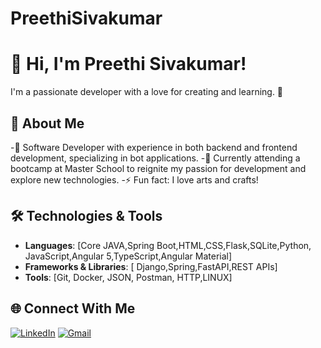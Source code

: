 # PreethiSivakumar
# 👋 Hi, I'm Preethi Sivakumar!
I'm a passionate developer with a love for creating and learning. 🚀  

## 🌟 About Me
-🔭 Software Developer with experience in both backend and frontend development, specializing in bot applications.
-🌱 Currently attending a bootcamp at Master School to reignite my passion for development and explore new technologies.
-⚡ Fun fact: I love arts and crafts!


## 🛠️ Technologies & Tools
- **Languages**: [Core JAVA,Spring Boot,HTML,CSS,Flask,SQLite,Python, JavaScript,Angular 5,TypeScript,Angular Material]
- **Frameworks & Libraries**: [ Django,Spring,FastAPI,REST APIs]
- **Tools**: [Git, Docker, JSON, Postman, HTTP,LINUX]

## 🌐 Connect With Me
[![LinkedIn](https://img.shields.io/badge/LinkedIn-Connect-blue?style=for-the-badge&logo=linkedin)](https://www.linkedin.com/in/preethi-sivakumar-231539a1)
[![Gmail](https://img.shields.io/badge/Gmail-Email-red?style=for-the-badge&logo=gmail)](mailto:preethisivakumar2024@gmail.com)


